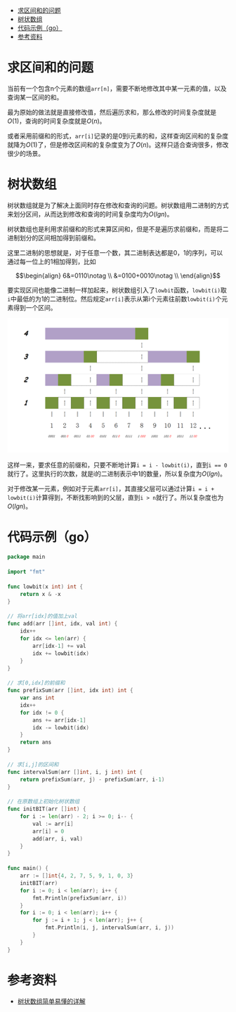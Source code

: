 - [求区间和的问题](#求区间和的问题)
- [树状数组](#树状数组)
- [代码示例（go）](#代码示例go)
- [参考资料](#参考资料)

# 求区间和的问题

当前有一个包含n个元素的数组`arr[n]`，需要不断地修改其中某一元素的值，以及查询某一区间的和。

最为原始的做法就是直接修改值，然后遍历求和，那么修改的时间复杂度就是$O(1)$，查询的时间复杂度就是$O(n)$。

或者采用前缀和的形式，`arr[i]`记录的是0到i元素的和，这样查询区间和的复杂度就降为$O(1)$了，但是修改区间和的复杂度变为了$O(n)$。这样只适合查询很多，修改很少的场景。


# 树状数组

树状数组就是为了解决上面同时存在修改和查询的问题。树状数组用二进制的方式来划分区间，从而达到修改和查询的时间复杂度均为$O(lgn)$。

树状数组也是利用求前缀和的形式来算区间和，但是不是遍历求前缀和，而是将二进制划分的区间相加得到前缀和。

这里二进制的思想就是，对于任意一个数，其二进制表达都是0，1的序列，可以通过每一位上的1相加得到，比如

$$\begin{align}
6&=0110\notag \\
&=0100+0010\notag \\
\end{align}$$

要实现区间也能像二进制一样加起来，树状数组引入了`lowbit`函数，`lowbit(i)`取`i`中最低的为1的二进制位。然后规定`arr[i]`表示从第i个元素往前数`lowbit(i)`个元素得到一个区间。

![binary-indexed-tree](binary-indexed-tree.png)

这样一来，要求任意的前缀和，只要不断地计算`i = i - lowbit(i)`，直到`i == 0`就行了。这里执行的次数，就是i的二进制表示中1的数量，所以复杂度为$O(lgn)$。

对于修改某一元素，例如对于元素`arr[i]`，其直接父层可以通过计算`i = i + lowbit(i)`计算得到，不断找影响到的父层，直到`i > n`就行了。所以复杂度也为$O(lgn)$。

# 代码示例（go）

```go
package main

import "fmt"

func lowbit(x int) int {
	return x & -x
}

// 将arr[idx]的值加上val
func add(arr []int, idx, val int) {
	idx++
	for idx <= len(arr) {
		arr[idx-1] += val
		idx += lowbit(idx)
	}
}

// 求[0,idx]的前缀和
func prefixSum(arr []int, idx int) int {
	var ans int
	idx++
	for idx != 0 {
		ans += arr[idx-1]
		idx -= lowbit(idx)
	}
	return ans
}

// 求[i,j]的区间和
func intervalSum(arr []int, i, j int) int {
	return prefixSum(arr, j) - prefixSum(arr, i-1)
}

// 在原数组上初始化树状数组
func initBIT(arr []int) {
	for i := len(arr) - 2; i >= 0; i-- {
		val := arr[i]
		arr[i] = 0
		add(arr, i, val)
	}
}

func main() {
	arr := []int{4, 2, 7, 5, 9, 1, 0, 3}
	initBIT(arr)
	for i := 0; i < len(arr); i++ {
		fmt.Println(prefixSum(arr, i))
	}
	for i := 0; i < len(arr); i++ {
		for j := i + 1; j < len(arr); j++ {
			fmt.Println(i, j, intervalSum(arr, i, j))
		}
	}
}
```

# 参考资料

- [树状数组简单易懂的详解](https://blog.csdn.net/FlushHip/article/details/79165701)
